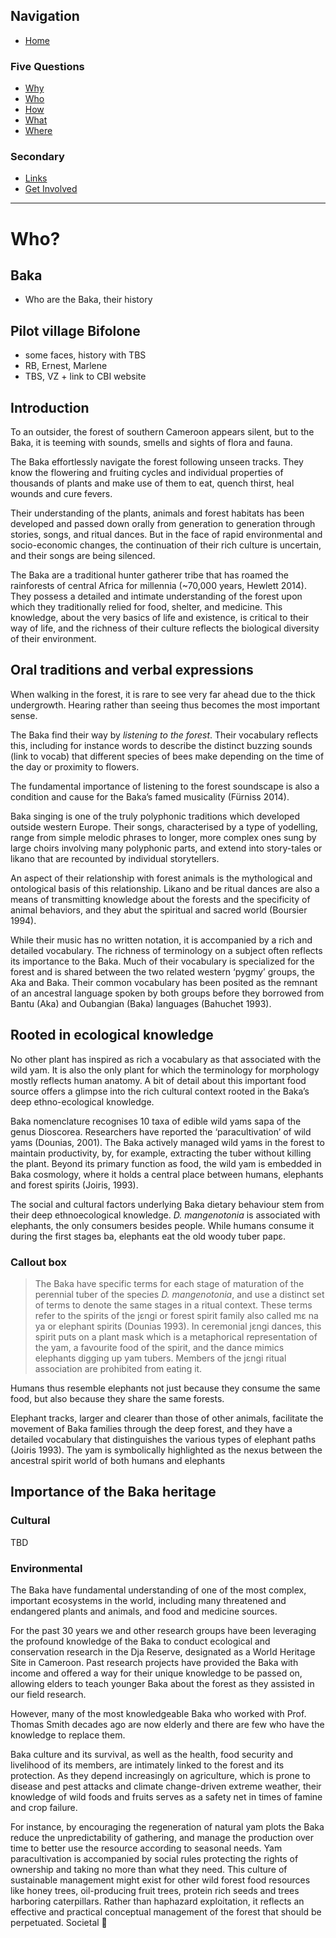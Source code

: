 ## Navigation 
- [Home](index.md)

### Five Questions

- [Why](why.md)
- [Who](who.md)
- [How](how.md)
- [What](what.md)
- [Where](where.md)

### Secondary
- [Links](links.md)
- [Get Involved](get-involved.md)

---

# Who? 

## Baka
- Who are the Baka, their history

## Pilot village Bifolone
- some faces, history with TBS
- RB, Ernest, Marlene 
- TBS, VZ + link to CBI website

## Introduction

To an outsider, the forest of southern Cameroon appears silent, but to the Baka, it is teeming with sounds, smells and sights of flora and fauna. 

The Baka effortlessly navigate the forest following unseen tracks. They know the flowering and fruiting cycles and individual properties of thousands of plants and make use of them to eat, quench thirst, heal wounds and cure fevers. 

Their understanding of the plants, animals and forest habitats has been developed and passed down orally from generation to generation through stories, songs, and ritual dances. But in the face of rapid environmental and socio-economic changes, the continuation of their rich culture is uncertain, and their songs are being silenced.

The Baka are a traditional hunter gatherer tribe that has roamed the rainforests of central Africa for millennia (~70,000 years, Hewlett 2014). They possess a detailed and intimate understanding of the forest upon which they traditionally relied for food, shelter, and medicine. This knowledge, about the very basics of life and existence, is critical to their way of life, and the richness of their culture reflects the biological diversity of their environment.

## Oral traditions and verbal expressions

When walking in the forest, it is rare to see very far ahead due to the thick undergrowth. Hearing rather than seeing thus becomes the most important sense. 

The Baka find their way by *listening to the forest*. Their vocabulary reflects this, including for instance words to describe the distinct buzzing sounds (link to vocab) that different species of bees make depending on the time of the day or proximity to flowers. 

The fundamental importance of listening to the forest soundscape is also a condition and cause for the Baka’s famed musicality (Fürniss 2014). 

Baka singing is one of the truly polyphonic traditions which developed outside western Europe. Their songs, characterised by a type of yodelling, range from simple melodic phrases to longer, more complex ones sung by large choirs involving many polyphonic parts, and extend into story-tales or likano that are recounted by individual storytellers. 

An aspect of their relationship with forest animals is the mythological and ontological basis of this relationship. Likano and be ritual dances are also a means of transmitting knowledge about the forests and the specificity of animal behaviors, and they abut the spiritual and sacred world (Boursier 1994).

While their music has no written notation, it is accompanied by a rich and detailed vocabulary. The richness of terminology on a subject often reflects its importance to the Baka. Much of their vocabulary is specialized for the forest and is shared between the two related western ‘pygmy’ groups, the Aka and Baka. Their common vocabulary has been posited as the remnant of an ancestral language spoken by both groups before they borrowed from Bantu (Aka) and Oubangian (Baka) languages (Bahuchet 1993). 

## Rooted in ecological knowledge 

No other plant has inspired as rich a vocabulary as that associated with the wild yam. It is also the only plant for which the terminology for morphology mostly reflects human anatomy. A bit of detail about this important food source offers a glimpse into the rich cultural context rooted in the Baka’s deep ethno-ecological knowledge.

Baka nomenclature recognises 10 taxa of edible wild yams sapa of the genus Dioscorea. Researchers have reported the ‘paracultivation’ of wild yams (Dounias, 2001). The Baka actively managed wild yams in the forest to maintain productivity, by, for example, extracting the tuber without killing the plant. Beyond its primary function as food, the wild yam is embedded in Baka cosmology, where it holds a central place between humans, elephants and forest spirits (Joiris, 1993).

The social and cultural factors underlying Baka dietary behaviour stem from their deep ethnoecological knowledge. *D. mangenotonia* is associated with elephants, the only consumers besides people. While humans consume it during the first stages ba, elephants eat the old woody tuber papɛ.

### Callout box
> The Baka have specific terms for each stage of maturation of the perennial tuber of the species *D. mangenotonia*, and use a distinct set of terms to denote the same stages in a ritual context. These terms refer to the spirits of the jɛngi or forest spirit family also called mɛ na ya or elephant spirits (Dounias 1993).
> In ceremonial jɛngi dances, this spirit puts on a plant mask which is a metaphorical representation of the yam, a favourite food of the spirit, and the dance mimics elephants digging up yam tubers. Members of the jɛngi ritual association are prohibited from eating it.

Humans thus resemble elephants not just because they consume the same food, but also because they share the same forests. 

Elephant tracks, larger and clearer than those of other animals, facilitate the movement of Baka families through the deep forest, and they have a detailed vocabulary that distinguishes the various types of elephant paths (Joiris 1993). The yam is symbolically highlighted as the nexus between the ancestral spirit world of both humans and elephants

## Importance of the Baka heritage

### Cultural
 TBD

### Environmental
The Baka have fundamental understanding of one of the most complex, important ecosystems in the world, including many threatened and endangered plants and animals, and food and medicine sources. 

For the past 30 years we and other research groups have been leveraging the profound knowledge of the Baka to conduct ecological and conservation research in the Dja Reserve, designated as a World Heritage Site in Cameroon. Past research projects have provided the Baka with income and offered a way for their unique knowledge to be passed on, allowing elders to teach younger Baka about the forest as they assisted in our field research. 

However, many of the most knowledgeable Baka who worked with Prof. Thomas Smith decades ago are now elderly and there are few who have the knowledge to replace them.

Baka culture and its survival, as well as the health, food security and livelihood of its members, are intimately linked to the forest and its protection. As they depend increasingly on agriculture, which is prone to disease and pest attacks and climate change-driven extreme weather, their knowledge of wild foods and fruits serves as a safety net in times of famine and crop failure. 

For instance, by encouraging the regeneration of natural yam plots the Baka reduce the unpredictability of gathering, and manage the production over time to better use the resource according to seasonal needs. Yam paracultivation is accompanied by social rules protecting the rights of ownership and taking no more than what they need. This culture of sustainable management might exist for other wild forest food resources like honey trees, oil-producing fruit trees, protein rich seeds and trees harboring caterpillars. Rather than haphazard exploitation, it reflects an effective and practical conceptual management of the forest that should be perpetuated.
Societal
